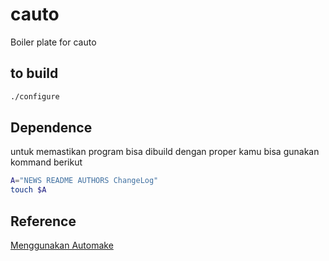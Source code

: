 # cauto
Boiler plate for cauto

## to build
```bash
./configure
```

## Dependence
untuk memastikan program bisa dibuild dengan proper kamu bisa gunakan
kommand berikut
```bash
A="NEWS README AUTHORS ChangeLog"
touch $A
```

## Reference

[Menggunakan Automake](https://www.geeksforgeeks.org/autoreconf-command-in-linux-with-examples/)

